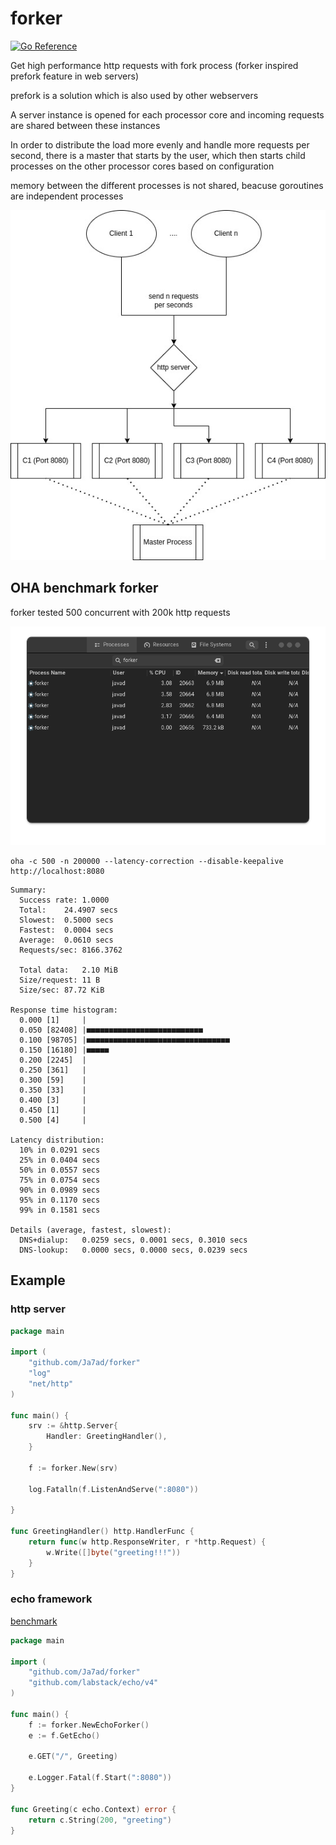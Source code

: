 # forker
[![Go Reference](https://pkg.go.dev/badge/github.com/Ja7ad/forker.svg)](https://pkg.go.dev/github.com/Ja7ad/forker)

Get high performance http requests with fork process (forker inspired prefork feature in web servers)

prefork is a solution which is also used by other webservers

A server instance is opened for each processor core and incoming requests are shared between these instances

In order to distribute the load more evenly and handle more requests per second, there is a master that starts by the user, which then starts child processes on the other processor cores based on configuration

memory between the different processes is not shared, beacuse  goroutines are independent processes

![alt text](assets/diagram.jpg "diagram")

## OHA benchmark forker

forker tested 500 concurrent with 200k http requests

![alt text](assets/forker.png "forker")

```shell
oha -c 500 -n 200000 --latency-correction --disable-keepalive http://localhost:8080
```

```shell
Summary:
  Success rate:	1.0000
  Total:	24.4907 secs
  Slowest:	0.5000 secs
  Fastest:	0.0004 secs
  Average:	0.0610 secs
  Requests/sec:	8166.3762

  Total data:	2.10 MiB
  Size/request:	11 B
  Size/sec:	87.72 KiB

Response time histogram:
  0.000 [1]     |
  0.050 [82408] |■■■■■■■■■■■■■■■■■■■■■■■■■■
  0.100 [98705] |■■■■■■■■■■■■■■■■■■■■■■■■■■■■■■■■
  0.150 [16180] |■■■■■
  0.200 [2245]  |
  0.250 [361]   |
  0.300 [59]    |
  0.350 [33]    |
  0.400 [3]     |
  0.450 [1]     |
  0.500 [4]     |

Latency distribution:
  10% in 0.0291 secs
  25% in 0.0404 secs
  50% in 0.0557 secs
  75% in 0.0754 secs
  90% in 0.0989 secs
  95% in 0.1170 secs
  99% in 0.1581 secs

Details (average, fastest, slowest):
  DNS+dialup:	0.0259 secs, 0.0001 secs, 0.3010 secs
  DNS-lookup:	0.0000 secs, 0.0000 secs, 0.0239 secs

```

## Example

### http server

```go
package main

import (
	"github.com/Ja7ad/forker"
	"log"
	"net/http"
)

func main() {
	srv := &http.Server{
		Handler: GreetingHandler(),
	}

	f := forker.New(srv)

	log.Fatalln(f.ListenAndServe(":8080"))

}

func GreetingHandler() http.HandlerFunc {
	return func(w http.ResponseWriter, r *http.Request) {
		w.Write([]byte("greeting!!!"))
	}
}
```

### echo framework

[benchmark](_example/echo)

```go
package main

import (
	"github.com/Ja7ad/forker"
	"github.com/labstack/echo/v4"
)

func main() {
	f := forker.NewEchoForker()
	e := f.GetEcho()

	e.GET("/", Greeting)

	e.Logger.Fatal(f.Start(":8080"))
}

func Greeting(c echo.Context) error {
	return c.String(200, "greeting")
}

```